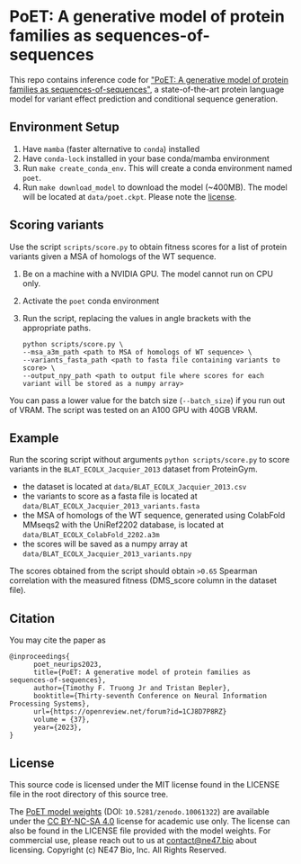 # PoET: A generative model of protein families as sequences-of-sequences

This repo contains inference code for ["PoET: A generative model of protein families as sequences-of-sequences"](https://arxiv.org/abs/2306.06156), a state-of-the-art protein language model for variant effect prediction and conditional sequence generation.

## Environment Setup

1. Have `mamba` (faster alternative to `conda`) installed
1. Have `conda-lock` installed in your base conda/mamba environment
1. Run `make create_conda_env`. This will create a conda environment named `poet`.
1. Run `make download_model` to download the model (~400MB). The model will be located at `data/poet.ckpt`. Please note the [license](#License).

## Scoring variants

Use the script `scripts/score.py` to obtain fitness scores for a list of protein variants given a MSA of homologs of the WT sequence.

1. Be on a machine with a NVIDIA GPU. The model cannot run on CPU only.
1. Activate the `poet` conda environment
1. Run the script, replacing the values in angle brackets with the appropriate paths.

   ```
   python scripts/score.py \
   --msa_a3m_path <path to MSA of homologs of WT sequence> \
   --variants_fasta_path <path to fasta file containing variants to score> \
   --output_npy_path <path to output file where scores for each variant will be stored as a numpy array>
   ```

You can pass a lower value for the batch size (`--batch_size`) if you run out of VRAM. The script was tested on an A100 GPU with 40GB VRAM.

## Example

Run the scoring script without arguments `python scripts/score.py` to score variants in the `BLAT_ECOLX_Jacquier_2013` dataset from ProteinGym.

- the dataset is located at `data/BLAT_ECOLX_Jacquier_2013.csv`
- the variants to score as a fasta file is located at `data/BLAT_ECOLX_Jacquier_2013_variants.fasta`
- the MSA of homologs of the WT sequence, generated using ColabFold MMseqs2 with the UniRef2202 database, is located at `data/BLAT_ECOLX_ColabFold_2202.a3m`
- the scores will be saved as a numpy array at `data/BLAT_ECOLX_Jacquier_2013_variants.npy`

The scores obtained from the script should obtain `>0.65` Spearman correlation with the measured fitness (DMS_score column in the dataset file).

## Citation

You may cite the paper as

```
@inproceedings{
      poet_neurips2023,
      title={PoET: A generative model of protein families as sequences-of-sequences},
      author={Timothy F. Truong Jr and Tristan Bepler},
      booktitle={Thirty-seventh Conference on Neural Information Processing Systems},
      url={https://openreview.net/forum?id=1CJ8D7P8RZ}
      volume = {37},
      year={2023},
}
```

## License

This source code is licensed under the MIT license found in the LICENSE file in the root directory of this source tree.

The [PoET model weights](https://zenodo.org/records/10061322) (DOI: `10.5281/zenodo.10061322`) are available under the [CC BY-NC-SA 4.0](http://creativecommons.org/licenses/by-nc-sa/4.0/) license for academic use only. The license can also be found in the LICENSE file provided with the model weights. For commercial use, please reach out to us at contact@ne47.bio about licensing. Copyright (c) NE47 Bio, Inc. All Rights Reserved.
